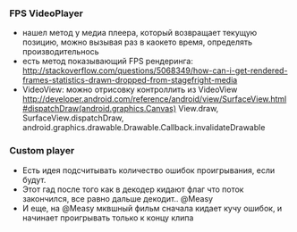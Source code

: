 ### FPS VideoPlayer
* нашел метод у медиа плеера, который возвращает текущую позицию, можно вызывая раз  в каокето время, определять производительнось
* есть метод показывающий FPS рендеринга: http://stackoverflow.com/questions/5068349/how-can-i-get-rendered-frames-statistics-drawn-dropped-from-stagefright-media
* VideoView: можно отрисовку контроллить из VideoView http://developer.android.com/reference/android/view/SurfaceView.html#dispatchDraw(android.graphics.Canvas)
  View.draw, SurfaceView.dispatchDraw, android.graphics.drawable.Drawable.Callback.invalidateDrawable

### Custom player

* Есть идея подсчитывать количество ошибок проигрывания, если будут.
* Этот гад после того как в декодер кидают флаг что поток закончился, все равно дальше декодит.. @Measy
* И еще, на @Measy мквшный фильм сначала кидает кучу ошибок, и начинает проигрывать только к концу клипа

